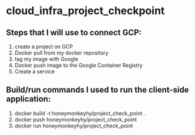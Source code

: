 # cloud_infra_project_checkpoint

## Steps that I will use to connect GCP:
  1. create a project on GCP
  2. Docker pull from my docker repository
  3. tag my image with Google
  4. Docker push image to the Google Container Registry
  5. Create a service 

## Build/run commands I used to run the client-side application:
  1. docker build -t honeymonkeyhy/project_check_point .
  2. docker push honeymonkeyhy/project_check_point
  3. docker run honeymonkeyhy/project_check_point
